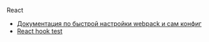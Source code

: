 React
+ [Документация по быстрой настройки webpack и сам конфиг](https://github.com/TheZnat/React_exercises/tree/main/webpaclCourse)
+ [React hook test](https://github.com/TheZnat/React_exercises/tree/main/reacthook/reacthookferst-app)
